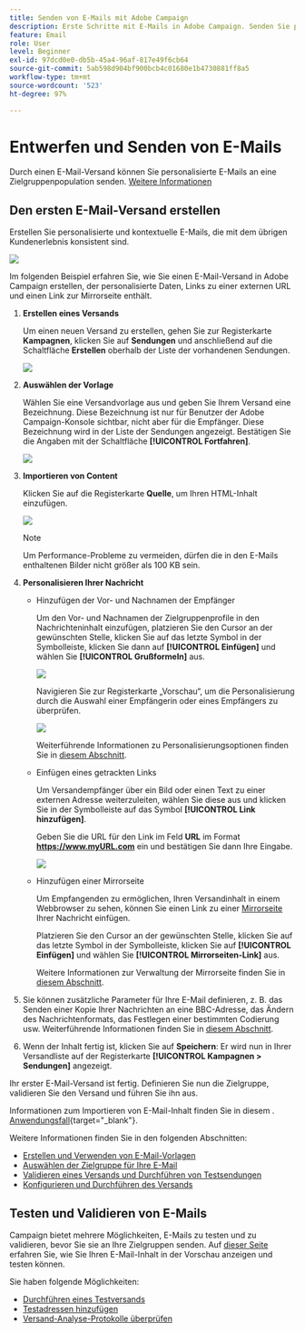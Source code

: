 ```yaml
---
title: Senden von E-Mails mit Adobe Campaign
description: Erste Schritte mit E-Mails in Adobe Campaign. Senden Sie personalisierte E-Mails an eine Zielguppenpopulation.
feature: Email
role: User
level: Beginner
exl-id: 97dcd0e0-db5b-45a4-96af-817e49f6cb64
source-git-commit: 5ab598d904bf900bcb4c01680e1b4730881ff8a5
workflow-type: tm+mt
source-wordcount: '523'
ht-degree: 97%

---
```


# Entwerfen und Senden von E-Mails

Durch einen E-Mail-Versand können Sie personalisierte E-Mails an eine Zielgruppenpopulation senden. [Weitere Informationen](../send/send.md)

## Den ersten E-Mail-Versand erstellen

Erstellen Sie personalisierte und kontextuelle E-Mails, die mit dem übrigen Kundenerlebnis konsistent sind.

![](assets/new-email-content.png)


Im folgenden Beispiel erfahren Sie, wie Sie einen E-Mail-Versand in Adobe Campaign erstellen, der personalisierte Daten, Links zu einer externen URL und einen Link zur Mirrorseite enthält.

1. **Erstellen eines Versands**

   Um einen neuen Versand zu erstellen, gehen Sie zur Registerkarte **Kampagnen**, klicken Sie auf **Sendungen** und anschließend auf die Schaltfläche **Erstellen** oberhalb der Liste der vorhandenen Sendungen.

   ![](assets/delivery_step_1.png)

1. **Auswählen der Vorlage**

   Wählen Sie eine Versandvorlage aus und geben Sie Ihrem Versand eine Bezeichnung. Diese Bezeichnung ist nur für Benutzer der Adobe Campaign-Konsole sichtbar, nicht aber für die Empfänger. Diese Bezeichnung wird in der Liste der Sendungen angezeigt. Bestätigen Sie die Angaben mit der Schaltfläche **[!UICONTROL Fortfahren]**.

   ![](assets/dce_delivery_model.png)

1. **Importieren von Content**

   Klicken Sie auf die Registerkarte **Quelle**, um Ihren HTML-Inhalt einzufügen.

   ![](assets/paste-content.png)

   >[!NOTE]
   >
   >Um Performance-Probleme zu vermeiden, dürfen die in den E-Mails enthaltenen Bilder nicht größer als 100 KB sein.

1. **Personalisieren Ihrer Nachricht**

   * Hinzufügen der Vor- und Nachnamen der Empfänger

     Um den Vor- und Nachnamen der Zielgruppenprofile in den Nachrichteninhalt einzufügen, platzieren Sie den Cursor an der gewünschten Stelle, klicken Sie auf das letzte Symbol in der Symbolleiste, klicken Sie dann auf **[!UICONTROL Einfügen]** und wählen Sie **[!UICONTROL Grußformeln]** aus.

     ![](assets/include-greetings.png)

     Navigieren Sie zur Registerkarte „Vorschau“, um die Personalisierung durch die Auswahl einer Empfängerin oder eines Empfängers zu überprüfen.

     ![](assets/perso-check.png)

     Weiterführende Informationen zu Personalisierungsoptionen finden Sie in [diesem Abschnitt](personalize.md).

   * Einfügen eines getrackten Links

     Um Versandempfänger über ein Bild oder einen Text zu einer externen Adresse weiterzuleiten, wählen Sie diese aus und klicken Sie in der Symbolleiste auf das Symbol **[!UICONTROL Link hinzufügen]**.

     Geben Sie die URL für den Link im Feld **URL** im Format **https://www.myURL.com** ein und bestätigen Sie dann Ihre Eingabe.

     ![](assets/add-a-link.png)

   * Hinzufügen einer Mirrorseite

     Um Empfangenden zu ermöglichen, Ihren Versandinhalt in einem Webbrowser zu sehen, können Sie einen Link zu einer [Mirrorseite](mirror-page.md) Ihrer Nachricht einfügen.

     Platzieren Sie den Cursor an der gewünschten Stelle, klicken Sie auf das letzte Symbol in der Symbolleiste, klicken Sie auf **[!UICONTROL Einfügen]** und wählen Sie **[!UICONTROL Mirrorseiten-Link]** aus.

     Weitere Informationen zur Verwaltung der Mirrorseite finden Sie in [diesem Abschnitt](mirror-page.md#link-to-mirror-page).

1. Sie können zusätzliche Parameter für Ihre E-Mail definieren, z. B. das Senden einer Kopie Ihrer Nachrichten an eine BBC-Adresse, das Ändern des Nachrichtenformats, das Festlegen einer bestimmten Codierung usw. Weiterführende Informationen finden Sie in [diesem Abschnitt](email-parameters.md).

1. Wenn der Inhalt fertig ist, klicken Sie auf **Speichern**: Er wird nun in Ihrer Versandliste auf der Registerkarte **[!UICONTROL Kampagnen > Sendungen]** angezeigt.

Ihr erster E-Mail-Versand ist fertig. Definieren Sie nun die Zielgruppe, validieren Sie den Versand und führen Sie ihn aus.

Informationen zum Importieren von E-Mail-Inhalt finden Sie in diesem . [Anwendungsfall](https://experienceleague.adobe.com/docs/campaign/automation/workflows/use-cases/deliveries/load-delivery-content.html?lang=de){target="_blank"}.

Weitere Informationen finden Sie in den folgenden Abschnitten:

<!--[Design an email in Campaign]-->
* [Erstellen und Verwenden von E-Mail-Vorlagen](../send/create-templates.md)
* [Auswählen der Zielgruppe für Ihre E-Mail](../audiences/gs-audiences.md)
* [Validieren eines Versands und Durchführen von Testsendungen](preview-and-proof.md)
* [Konfigurieren und Durchführen des Versands](configure-and-send.md)

## Testen und Validieren von E-Mails

Campaign bietet mehrere Möglichkeiten, E-Mails zu testen und zu validieren, bevor Sie sie an Ihre Zielgruppen senden. Auf [dieser Seite](../send/preview-and-proof.md) erfahren Sie, wie Sie Ihren E-Mail-Inhalt in der Vorschau anzeigen und testen können.

Sie haben folgende Möglichkeiten:

* [Durchführen eines Testversands](preview-and-proof.md)
* [Testadressen hinzufügen](../audiences/test-profiles.md)
* [Versand-Analyse-Protokolle überprüfen](delivery-analysis.md)

